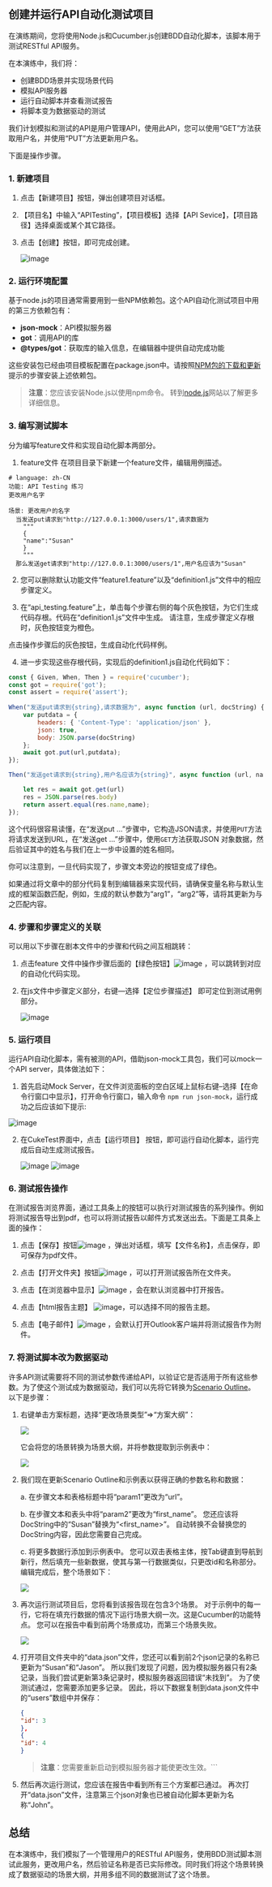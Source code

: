 ## 创建并运行API自动化测试项目

在演练期间，您将使用Node.js和Cucumber.js创建BDD自动化脚本，该脚本用于测试RESTful API服务。

在本演练中，我们将：
- 创建BDD场景并实现场景代码
- 模拟API服务器
- 运行自动脚本并查看测试报告
- 将脚本变为数据驱动的测试

我们计划模拟和测试的API是用户管理API，使用此API，您可以使用“GET”方法获取用户名，并使用“PUT”方法更新用户名。

下面是操作步骤。

### 1.	新建项目

1. 点击【新建项目】按钮，弹出创建项目对话框。
2. 【项目名】中输入“APITesting”，【项目模板】选择【API Sevice】，【项目路径】选择桌面或某个其它路径。
3. 点击【创建】按钮，即可完成创建。

   ![image](assets/2_new_project.png)

### 2.	运行环境配置

基于node.js的项目通常需要用到一些NPM依赖包。这个API自动化测试项目中用的第三方依赖包有：

- **json-mock**：API模拟服务器
- **got**：调用API的库
- **@types/got**：获取库的输入信息，在编辑器中提供自动完成功能

这些安装包已经由项目模板配置在package.json中。请按照[NPM包的下载和更新](/codes/npm_download.md)提示的步骤安装上述依赖包。

>**注意**：您应该安装Node.js以使用npm命令。 转到[node.js](https://nodejs.org)网站以了解更多详细信息。

### 3. 编写测试脚本

分为编写feature文件和实现自动化脚本两部分。

1. feature文件
  在项目目录下新建一个feature文件，编辑用例描述。

  ```gherkin
  # language: zh-CN
  功能: API Testing 练习
  更改用户名字

  场景: 更改用户的名字
    当发送put请求到"http://127.0.0.1:3000/users/1",请求数据为
      """
      {
      "name":"Susan"
      }
      """
    那么发送get请求到"http://127.0.0.1:3000/users/1",用户名应该为"Susan"
  ```

2. 您可以删除默认功能文件“feature1.feature”以及“definition1.js”文件中的相应步骤定义。


3. 在“api_testing.feature”上，单击每个步骤右侧的每个灰色按钮，为它们生成代码存根。代码在“definition1.js”文件中生成。 请注意，生成步骤定义存根时，灰色按钮变为橙色。

  点击操作步骤后的灰色按钮，生成自动化代码样例。

4. 进一步实现这些存根代码，实现后的definition1.js自动化代码如下：
  ```javascript
  const { Given, When, Then } = require('cucumber');
  const got = require('got');
  const assert = require('assert');
   
  When("发送put请求到{string},请求数据为", async function (url, docString) {
      var putdata = {
          headers: { 'Content-Type': 'application/json' },
          json: true,
          body: JSON.parse(docString)
      };
      await got.put(url,putdata);
  });

  Then("发送get请求到{string},用户名应该为{string}", async function (url, name) {

      let res = await got.get(url)
      res = JSON.parse(res.body)
      return assert.equal(res.name,name);
  });
  ```

  这个代码很容易读懂，在“发送put ...”步骤中，它构造JSON请求，并使用`PUT`方法将请求发送到URL，在“发送get ...”步骤中，使用`GET`方法获取JSON 对象数据，然后验证其中的姓名与我们在上一步中设置的姓名相同。

  你可以注意到，一旦代码实现了，步骤文本旁边的按钮变成了绿色。

  如果通过将文章中的部分代码复制到编辑器来实现代码，请确保变量名称与默认生成的框架函数匹配，例如，生成的默认参数为“arg1”，“arg2”等，请将其更新为与之匹配内容。


### 4.	步骤和步骤定义的关联

可以用以下步骤在剧本文件中的步骤和代码之间互相跳转：

1. 点击feature 文件中操作步骤后面的【绿色按钮】![image](assets/2_green_button.png) ，可以跳转到对应的自动化代码实现。

2. 在js文件中步骤定义部分，右键—选择【定位步骤描述】 即可定位到测试用例部分。

   ![image](assets/2_locate_step.png)

### 5.	运行项目

运行API自动化脚本，需有被测的API，借助json-mock工具包，我们可以mock一个API server，具体做法如下：

1. 首先启动Mock Server，在文件浏览面板的空白区域上鼠标右键–选择【在命令行窗口中显示】，打开命令行窗口，输入命令 `npm run json-mock`，运行成功之后应该如下提示:

  ![image](assets/2_command_prompt.png)

2. 在CukeTest界面中，点击【运行项目】 按钮，即可运行自动化脚本，运行完成后自动生成测试报告。

   ![image](assets/2_api_run_report.png)
   ![image](assets/2_api_run_report2.png)



### 6.	测试报告操作

在测试报告浏览界面，通过工具条上的按钮可以执行对测试报告的系列操作。例如将测试报告导出到pdf，也可以将测试报告以邮件方式发送出去。下面是工具条上面的操作：

1. 点击【保存】按钮![image](assets/2_save_button.png) ，弹出对话框，填写【文件名称】，点击保存，即可保存为pdf文件。

2. 点击【打开文件夹】按钮![image](assets/2_open_button.png) ，可以打开测试报告所在文件夹。

3. 点击【在浏览器中显示】![image](assets/2_open_browser_button.png) ，会在默认浏览器中打开报告。
4. 点击【html报告主题】 ![image](assets/2_html_report.png)，可以选择不同的报告主题。
5. 点击【电子邮件】![image](assets/2_email_button.png) ，会默认打开Outlook客户端并将测试报告作为附件。

### 7. 将测试脚本改为数据驱动

许多API测试需要将不同的测试参数传递给API，以验证它是否适用于所有这些参数。为了使这个测试成为数据驱动，我们可以先将它转换为[Scenario Outline](/cucumber/concepts.md＃outline)。 以下是步骤：

1. 右键单击方案标题，选择“更改场景类型”=>“方案大纲”：

   ![](assets/2_convert_outline.png)

   它会将您的场景转换为场景大纲，并将参数提取到示例表中：

   ![](assets/2_converted_outline.png)

2. 我们现在更新Scenario Outline和示例表以获得正确的参数名称和数据：

   a. 在步骤文本和表格标题中将“param1”更改为“url”。
   
   b. 在步骤文本和表头中将“param2”更改为“first_name”。 您还应该将DocString中的“Susan”替换为“\<first_name>”。 自动转换不会替换您的DocString内容，因此您需要自己完成。
   
   c. 将更多数据行添加到示例表中。 您可以双击表格主体，按Tab键直到导航到新行，然后填充一些新数据，使其与第一行数据类似，只更改id和名称部分。 编辑完成后，整个场景如下：
   
   ![](assets/2_api_data.png)
   
3. 再次运行测试项目后，您将看到该报告现在包含3个场景。 对于示例中的每一行，它将在填充行数据的情况下运行场景大纲一次。这是Cucumber的功能特点。 您可以在报告中看到前两个场景成功，而第三个场景失败。

   ![](assets/2_api_data_report.png)

4. 打开项目文件夹中的“data.json”文件，您还可以看到前2个json记录的名称已更新为“Susan”和“Jason”。 所以我们发现了问题，因为模拟服务器只有2条记录，当我们尝试更新第3条记录时，模拟服务器返回错误“未找到”。 为了使测试通过，您需要添加更多记录。 因此，将以下数据复制到data.json文件中的“users”数组中并保存：

   ```json
   {
   "id": 3
   },
   {
   "id": 4
   }
   ```
   
   > **注意**：您需要重新启动到模拟服务器才能使更改生效。```
   
5. 然后再次运行测试，您应该在报告中看到所有三个方案都已通过。 再次打开“data.json”文件，注意第三个json对象也已被自动化脚本更新为名称“John”。

## 总结

在本演练中，我们模拟了一个管理用户的RESTful API服务，使用BDD测试脚本测试此服务，更改用户名，然后验证名称是否已实际修改。同时我们将这个场景转换成了数据驱动的场景大纲，并用多组不同的数据测试了这个场景。